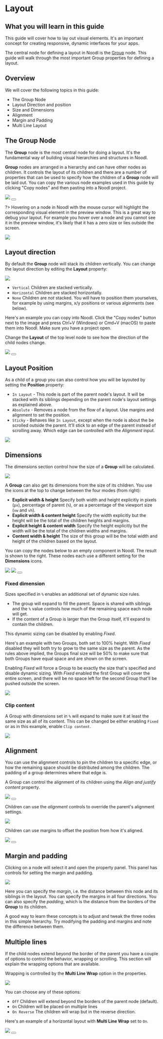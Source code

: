 # Layout

## What you will learn in this guide

This guide will cover how to lay out visual elements. It's an important concept for creating responsive, dynamic interfaces for your apps.

The central node for defining a layout in Noodl is the [Group](nodes/ui-elements/group/) node. This guide will walk through the most important Group properties for defining a layout.

## Overview

We will cover the following topics in this guide:

* The Group Node
* Layout Direction and position
* Size and Dimensions
* Alignment
* Margin and Padding
* Multi Line Layout

## The Group Node

The **Group** node is the most central node for doing a layout. It's the fundamental way of building visual hierarchies and structures in Noodl.

**Group** nodes are arranged in a hierarchy and can have other nodes as children. It controls the layout of its children and there are a number of properties that can be used to specify how the children of a **Group** node will be laid out. You can copy the various node examples used in this guide by clicking "Copy nodes" and then pasting into a Noodl project.

<div class="ndl-image-with-background">
    <img src="guides/layouts/layout-basics/groups.png"/>
     <button class="ndl-copy-nodes-button" onClick='copyJsonToClipboard({"nodes":[{"id":"5a81ad6d-b8eb-16f8-e2b3-3533c0a05462","type":"Group","label":"Group","x":176,"y":140.5,"parameters":{"backgroundColor":"#FFFFFF"},"ports":[],"children":[{"id":"999f7f8b-6678-ed24-5ea9-08b25e1b394e","type":"Group","x":196,"y":186.5,"parameters":{"marginTop":{"value":20,"unit":"px"},"marginLeft":{"value":20,"unit":"px"},"marginRight":{"value":20,"unit":"px"},"marginBottom":{"value":20,"unit":"px"},"paddingTop":{"value":50,"unit":"px"},"paddingLeft":{"value":50,"unit":"px"},"paddingRight":{"value":50,"unit":"px"},"paddingBottom":{"value":50,"unit":"px"},"backgroundColor":"#DBDBDB"},"ports":[],"children":[{"id":"ddde9610-f9a6-03bd-bb46-4a67d56a2180","type":"Group","x":216,"y":232.5,"parameters":{"backgroundColor":"#B5B5B5"},"ports":[],"children":[]}]}]}],"connections":[]})'></button>
</div>

?> Hovering on a node in Noodl with the mouse cursor will highlight the corresponding visual element in the preview window. This is a great way to debug your layout. For example you hover over a node and you cannot see it in the preview window, it's likely that it has a zero size or lies outside the screen.

<div class="ndl-image-with-background">
    <img src="guides/layouts/layout-basics/hover.gif"></img>
</div>

## Layout direction

By default the **Group** node will stack its children vertically. You can change the layout direction by editing the **Layout** property:

<div class="ndl-image-with-background">
    <img src="guides/layouts/layout-basics/layout-prop.png"></img>
</div>

-   `Vertical` Children are stacked vertically.
-   `Horizontal` Children are stacked horizontally.
-   `None` Children are _not_ stacked. You will have to position them yourselves, for example by using margins, x/y positions or various alginments (see below).

Here's an example you can copy into Noodl. Click the "Copy nodes" button next to the image and press Ctrl+V (Windows) or Cmd+V (macOS) to paste them into Noodl. Make sure you have a project open.

Change the **Layout** of the top level node to see how the direction of the child nodes change.

<div class="ndl-image-with-background">
    <img src="guides/layouts/layout-basics/layout-dir.png"></img>
     <button class="ndl-copy-nodes-button" onClick='copyJsonToClipboard({"nodes":[{"id":"9f88e7d6-959c-7946-f66d-3db6257d522b","type":"Group","label":"Layout node","x":290,"y":395,"parameters":{"sizeMode":"explicit","backgroundColor":"#E6E6E6"},"ports":[],"children":[{"id":"8a0b2c8c-c534-bdcc-102d-2905b48d8885","type":"Group","x":310,"y":456,"parameters":{"marginTop":{"value":5,"unit":"px"},"marginLeft":{"value":5,"unit":"px"},"marginRight":{"value":5,"unit":"px"},"marginBottom":{"value":5,"unit":"px"},"backgroundColor":"#C2C2C2","width":{"value":100,"unit":"px"},"height":{"value":100,"unit":"px"}},"ports":[],"children":[]},{"id":"bcfa83ad-f05f-d7ff-13a4-f82ac19bd664","type":"Group","x":310,"y":502,"parameters":{"marginTop":{"value":5,"unit":"px"},"marginLeft":{"value":5,"unit":"px"},"marginRight":{"value":5,"unit":"px"},"marginBottom":{"value":5,"unit":"px"},"backgroundColor":"#C2C2C2","width":{"value":100,"unit":"px"},"height":{"value":100,"unit":"px"}},"ports":[],"children":[]},{"id":"35c2039f-5f12-3dab-bc94-a7c630aa9698","type":"Group","x":310,"y":548,"parameters":{"marginTop":{"value":5,"unit":"px"},"marginLeft":{"value":5,"unit":"px"},"marginRight":{"value":5,"unit":"px"},"marginBottom":{"value":5,"unit":"px"},"backgroundColor":"#C2C2C2","width":{"value":100,"unit":"px"},"height":{"value":100,"unit":"px"}},"ports":[],"children":[]}]}],"connections":[]})'></button>
</div>

## Layout Position

As a child of a group you can also control how you will be layouted by setting the **Position** property:

-   `In Layout` - This node is part of the parent node's layout. It will be stacked with its siblings depending on the parent node's layout settings as explained above.
-   `Absolute` - Removes a node from the flow of a layout. Use margins and alignment to set the position.
-   `Sticky` - Behaves like `In Layout`, except when the node is about the be scrolled outside the parent. It'll stick to an edge of the parent instead of scrolling away. Which edge can be controlled with the _Alignment_ input.

<div class="ndl-image-with-background">
    <img src="guides/layouts/layout-basics/layout-absolute.png"></img>
</div>

## Dimensions

The dimensions section control how the size of a **Group** will be calculated.

<div class="ndl-image-with-background">
    <img src="guides/layouts/layout-basics/dims-1.png"></img>
</div>

A **Group** can also get its dimensions from the size of its children. You use the icons at the top to change between the four modes (from right):

-   **Explicit width & height** Specify both width and height explicitly in pixels (`px`), percentage of parent (`%`), or as a percentage of the viewport size (`vw` and `vh`).
-   **Explicit width & content height** Specify the width explicitly but the height will be the total of the children heights and margins.
-   **Explicit height & content width** Specify the height explicitly but the width will be the total of the children widths and margins.
-   **Content width & height** The size of this group will be the total width and height of the children based on the layout.

You can copy the nodes below to an empty component in Noodl. The result is shown to the right. These nodes each use a different setting for the **Dimensions** icons.

<div class="ndl-image-with-background">
    <img src="guides/layouts/layout-basics/content-size-nodes.png" class="ndl-image small"></img>
     <img src="guides/layouts/layout-basics/content-size-example.png" class="ndl-image small"></img>
      <button class="ndl-copy-nodes-button" onClick='copyJsonToClipboard({"nodes":[{"id":"3aad82a0-9636-d391-b31c-06f66be77bdc","type":"Group","x":243,"y":178,"parameters":{"backgroundColor":"#FFFFFF"},"ports":[],"children":[{"id":"61757927-9c6c-3afb-a964-1492a5ff5a90","type":"Group","label":"Content height","x":263,"y":224,"parameters":{"sizeMode":"contentHeight","backgroundColor":"#D6D6D6","marginBottom":{"value":20,"unit":"px"},"width":{"value":100,"unit":"px"}},"ports":[],"children":[{"id":"cefc770e-47c0-ddfd-0caa-b88831ce8e8f","type":"Circle","x":283,"y":285,"parameters":{"fillColor":"#858585","size":50},"ports":[],"children":[]}]},{"id":"ccdbfc6b-8138-cc99-6ffc-aaf6b5c4b56e","type":"Group","label":"Content size","x":263,"y":331,"parameters":{"sizeMode":"contentSize","backgroundColor":"#D6D6D6","marginBottom":{"value":20,"unit":"px"}},"ports":[],"children":[{"id":"cef82662-86c6-43d7-5221-fa47869a5043","type":"Circle","x":283,"y":392,"parameters":{"fillColor":"#858585","size":50},"ports":[],"children":[]}]},{"id":"000843d3-fdf9-7638-67e3-42617b66bf4f","type":"Group","label":"Content width","x":263,"y":438,"parameters":{"sizeMode":"contentWidth","backgroundColor":"#D6D6D6","height":{"value":100,"unit":"px"}},"ports":[],"children":[{"id":"f94a589b-b042-9f9e-1d2f-0599a5fe2f41","type":"Circle","x":283,"y":499,"parameters":{"fillColor":"#858585","size":50},"ports":[],"children":[]}]}]}],"connections":[]})'></button>
</div>

### Fixed dimension

Sizes specified in `%` enables an additional set of dynamic size rules.

-   The group will expand to fill the parent. Space is shared with siblings and the `%` value controls how much of the remaining space each node will get.
-   If the content of a Group is larger than the Group itself, it'll expand to contain the children.

This dynamic sizing can be disabled by enabling _Fixed_.

Here's an example with two Groups, both set to 100% height. With _Fixed_ disabled they will both try to grow to the same size as the parent. As the rules above implied, the Groups final size will be 50% to make sure that both Groups have equal space and are shown on the screen.

Enabling _Fixed_ will force a Group to be exactly the size that's specified and disable dynamic sizing. With _Fixed_ enabled the first Group will cover the entire screen, and there will be no space left for the second Group that'll be pushed outside the screen.

<div class="ndl-image-with-background">

![](fixed-height.gif)

</div>

### Clip content

A Group with dimensions set in `%` will expand to make sure it at least the same size as all of its content.
This can be changed be either enabling `Fixed` or as in this example, enable `Clip content`.

<div class="ndl-image-with-background">

![](clip.gif)

</div>

## Alignment

You can use the alignment controls to pin the children to a specific edge, or how the remaining space should be distributed among the children. The padding of a group determines where that edge is.

A Group can control the alignment of its children using the _Align and justify content_ property.

<div class="ndl-image-with-background l">
    <img src="guides/layouts/layout-basics/alignment.gif">
      <button class="ndl-copy-nodes-button" onClick='copyJsonToClipboard({"nodes":[{"id":"6bede195-ea0c-d5ca-a315-500079267560","type":"Group","x":198.0,"y":196,"parameters":{"backgroundColor":"#D6D6D6"},"children":[{"id":"b5beb893-c7ae-9467-da03-0032b8221ab6","type":"Circle","x":218.0,"y":242,"parameters":{"fillColor":"#858585"}},{"id":"0404c68a-525c-f975-60d3-8d0f7143abb7","type":"Circle","x":218.0,"y":288,"parameters":{"fillColor":"#858585"}},{"id":"b2b85213-f75e-7d0b-050e-dbee3c312fd7","type":"Circle","x":218.0,"y":334,"parameters":{"fillColor":"#858585"}}]}]})'></button>
</div>

Children can use the _alignment_ controls to override the parent's alignment settings.

<div class="ndl-image-with-background">
    <img src="guides/layouts/layout-basics/align-props.png"></img>
</div>

Children can use margins to offset the position from how it's aligned.

<div class="ndl-image-with-background l">
    <img src="guides/layouts/layout-basics/align.gif">
      <button class="ndl-copy-nodes-button" onClick='copyJsonToClipboard({"nodes":[{"id":"8a968ff3-9099-fc23-eaef-b3f3c2f8a271","type":"Group","label":"Layout None","x":-124.8300537163023,"y":231.19983547495616,"parameters":{"backgroundColor":"#FFFFFF","flexDirection":"none"},"ports":[],"children":[{"id":"6c2df5ce-7596-06da-a5c5-335275501d64","type":"Circle","x":-104.8300537163023,"y":292.19983547495616,"parameters":{"fillColor":"#C9C9C9","alignY":"top","alignX":"left"},"ports":[],"children":[]}]}],"connections":[]})'></button>
</div>

## Margin and padding

Clicking on a node will select it and open the property panel. This panel has controls for setting the margin and padding.

<div class="ndl-image-with-background">
    <img src="guides/layouts/layout-basics/margin-and-padding-props.png"></img>
</div>

Here you can specify the _margin_, i.e. the distance between this node and its siblings in the layout. You can specify the margins in all four directions. You can also specify the _padding_, which is the distance from the borders of the **Group** to its children.

A good way to learn these concepts is to adjust and tweak the three nodes in this simple hierarchy. Try modifying the padding and margins and note the difference between them.

## Multiple lines

If the child nodes extend beyond the border of the parent you have a couple of options to control the behavior, wrapping or scrolling. This section will explain the wrapping options that are available.

Wrapping is controlled by the **Multi Line Wrap** option in the properties.

<div class="ndl-image-with-background">
    <img src="guides/layouts/layout-basics/wrap.png"></img>
</div>

You can choose any of these options:

-   `Off` Children will extend beyond the borders of the parent node (default).
-   `On` Children will be placed on multiple lines
-   `On Reverse` The children will wrap but in the reverse direction.

Here's an example of a horizontal layout with **Multi Line Wrap** set to `On`.

<div class="ndl-image-with-background l">
    <img src="guides/layouts/layout-basics/multi-line.gif">
      <button class="ndl-copy-nodes-button" onClick='copyJsonToClipboard({"nodes":[{"id":"4ea33114-1bd2-d35a-79b6-9c6daf4ba473","type":"Group","x":198.0,"y":196.0,"parameters":{"backgroundColor":"#D6D6D6","flexDirection":"row","flexWrap":"wrap"},"children":[{"id":"beeb24c5-2bf0-ca33-62ce-b448a10f1b09","type":"Circle","x":218.0,"y":242.0,"parameters":{"fillColor":"#858585"}},{"id":"1742b597-6ee5-dd00-0781-ec3c368b9bdc","type":"Circle","x":218.0,"y":288.0,"parameters":{"fillColor":"#858585"}},{"id":"e4fc4976-3c13-4a5d-701c-ef3a72eb17b5","type":"Circle","x":218.0,"y":334.0,"parameters":{"fillColor":"#858585"}},{"id":"37441ff4-81ac-47ac-2882-8d3f5a4151b4","type":"Circle","x":251.53808416795107,"y":210.45256017010956,"parameters":{"fillColor":"#858585"}},{"id":"4d7a3378-7b80-1f6d-c0cd-285360f291f6","type":"Circle","x":251.53808416795107,"y":256.45256017010956,"parameters":{"fillColor":"#858585"}},{"id":"b1a7b659-7519-e8ea-f4f5-96bba6954b81","type":"Circle","x":251.53808416795107,"y":302.45256017010956,"parameters":{"fillColor":"#858585"}}]}]})'></button>
</div>
